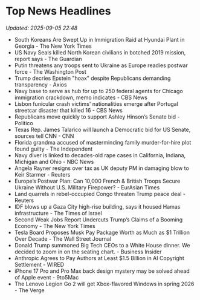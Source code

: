 # Top News Headlines

_Updated: 2025-09-05 22:48_

- South Koreans Are Swept Up in Immigration Raid at Hyundai Plant in Georgia - The New York Times
- US Navy Seals killed North Korean civilians in botched 2019 mission, report says - The Guardian
- Putin threatens any troops sent to Ukraine as Europe readies postwar force - The Washington Post
- Trump decries Epstein "hoax" despite Republicans demanding transparency - Axios
- Navy base to serve as hub for up to 250 federal agents for Chicago immigration crackdown, memo indicates - CBS News
- Lisbon funicular crash victims' nationalities emerge after Portugal streetcar disaster that killed 16 - CBS News
- Republicans move quickly to support Ashley Hinson’s Senate bid - Politico
- Texas Rep. James Talarico will launch a Democratic bid for US Senate, sources tell CNN - CNN
- Florida grandma accused of masterminding family murder-for-hire plot found guilty - The Independent
- Navy diver is linked to decades-old rape cases in California, Indiana, Michigan and Ohio - NBC News
- Angela Rayner resigns over tax as UK deputy PM in damaging blow to Keir Starmer - Reuters
- Europe’s Postwar Plan: Can 10,000 French & British Troops Secure Ukraine Without U.S. Military Firepower? - EurAsian Times
- Land quarrels in rebel-occupied Congo threaten Trump peace deal - Reuters
- IDF blows up a Gaza City high-rise building, says it housed Hamas infrastructure - The Times of Israel
- Second Weak Jobs Report Undercuts Trump’s Claims of a Booming Economy - The New York Times
- Tesla Board Proposes Musk Pay Package Worth as Much as $1 Trillion Over Decade - The Wall Street Journal
- Donald Trump summoned Big Tech CEOs to a White House dinner. We decided to zoom in on the seating chart. - Business Insider
- Anthropic Agrees to Pay Authors at Least $1.5 Billion in AI Copyright Settlement - WIRED
- iPhone 17 Pro and Pro Max back design mystery may be solved ahead of Apple event - 9to5Mac
- The Lenovo Legion Go 2 will get Xbox-flavored Windows in spring 2026 - The Verge